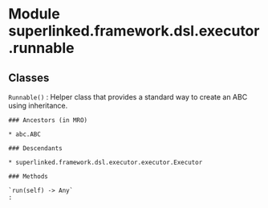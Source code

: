 Module superlinked.framework.dsl.executor.runnable
==================================================

Classes
-------

`Runnable()`
:   Helper class that provides a standard way to create an ABC using
    inheritance.

    ### Ancestors (in MRO)

    * abc.ABC

    ### Descendants

    * superlinked.framework.dsl.executor.executor.Executor

    ### Methods

    `run(self) ‑> Any`
    :